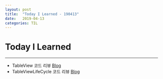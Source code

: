 ```yaml
---
layout: post
title:  "Today I Learned - 190413"
date:   2019-04-13
categories: TIL
---
```


# Today I Learned

---

- TableView 코드 리뷰 [Blog](https://vincentgeranium.github.io/swift/2019/04/13/TableView-Study.html)
- TableViewLifeCycle 코드 리뷰  [Blog](https://vincentgeranium.github.io/swift/2019/04/13/TableViewLifeCycle-Study.html)
